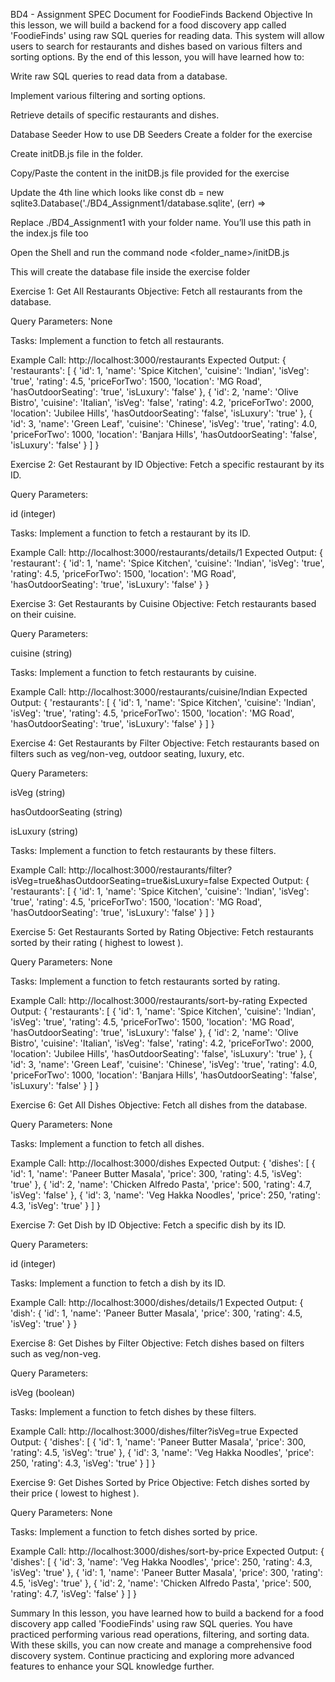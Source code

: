 BD4 - Assignment
SPEC Document for FoodieFinds Backend
Objective
In this lesson, we will build a backend for a food discovery app called 'FoodieFinds' using raw SQL queries for reading data. This system will allow users to search for restaurants and dishes based on various filters and sorting options. By the end of this lesson, you will have learned how to:

Write raw SQL queries to read data from a database.

Implement various filtering and sorting options.

Retrieve details of specific restaurants and dishes.

Database Seeder
How to use DB Seeders
Create a folder for the exercise

Create initDB.js file in the folder.

Copy/Paste the content in the initDB.js file provided for the exercise

Update the 4th line which looks like const db = new sqlite3.Database('./BD4_Assignment1/database.sqlite', (err) =>

Replace ./BD4_Assignment1 with your folder name. You’ll use this path in the index.js file too

Open the Shell and run the command node <folder_name>/initDB.js

This will create the database file inside the exercise folder





Exercise 1: Get All Restaurants
Objective: Fetch all restaurants from the database.

Query Parameters: None

Tasks: Implement a function to fetch all restaurants.

Example Call:
http://localhost:3000/restaurants
Expected Output:
{
	'restaurants': [
	  {
	    'id': 1,
	    'name': 'Spice Kitchen',
	    'cuisine': 'Indian',
	    'isVeg': 'true',
	    'rating': 4.5,
	    'priceForTwo': 1500,
	    'location': 'MG Road',
	    'hasOutdoorSeating': 'true',
	    'isLuxury': 'false'
	  },
	  {
	    'id': 2,
	    'name': 'Olive Bistro',
	    'cuisine': 'Italian',
	    'isVeg': 'false',
	    'rating': 4.2,
	    'priceForTwo': 2000,
	    'location': 'Jubilee Hills',
	    'hasOutdoorSeating': 'false',
	    'isLuxury': 'true'
	  },
	  {
	    'id': 3,
	    'name': 'Green Leaf',
	    'cuisine': 'Chinese',
	    'isVeg': 'true',
	    'rating': 4.0,
	    'priceForTwo': 1000,
	    'location': 'Banjara Hills',
	    'hasOutdoorSeating': 'false',
	    'isLuxury': 'false'
	  }
	]
}




Exercise 2: Get Restaurant by ID
Objective: Fetch a specific restaurant by its ID.

Query Parameters:

id (integer)

Tasks: Implement a function to fetch a restaurant by its ID.

Example Call:
http://localhost:3000/restaurants/details/1
Expected Output:
{
	'restaurant': {
	  'id': 1,
	  'name': 'Spice Kitchen',
	  'cuisine': 'Indian',
	  'isVeg': 'true',
	  'rating': 4.5,
	  'priceForTwo': 1500,
	  'location': 'MG Road',
	  'hasOutdoorSeating': 'true',
	  'isLuxury': 'false'
	}
}




Exercise 3: Get Restaurants by Cuisine
Objective: Fetch restaurants based on their cuisine.

Query Parameters:

cuisine (string)

Tasks: Implement a function to fetch restaurants by cuisine.

Example Call:
http://localhost:3000/restaurants/cuisine/Indian
Expected Output:
{
	'restaurants': [
	  {
	    'id': 1,
	    'name': 'Spice Kitchen',
	    'cuisine': 'Indian',
	    'isVeg': 'true',
	    'rating': 4.5,
	    'priceForTwo': 1500,
	    'location': 'MG Road',
	    'hasOutdoorSeating': 'true',
	    'isLuxury': 'false'
	  }
	]
}




Exercise 4: Get Restaurants by Filter
Objective: Fetch restaurants based on filters such as veg/non-veg, outdoor seating, luxury, etc.

Query Parameters:

isVeg (string)

hasOutdoorSeating (string)

isLuxury (string)

Tasks: Implement a function to fetch restaurants by these filters.

Example Call:
http://localhost:3000/restaurants/filter?isVeg=true&hasOutdoorSeating=true&isLuxury=false
Expected Output:
{
	'restaurants': [
	  {
	    'id': 1,
	    'name': 'Spice Kitchen',
	    'cuisine': 'Indian',
	    'isVeg': 'true',
	    'rating': 4.5,
	    'priceForTwo': 1500,
	    'location': 'MG Road',
	    'hasOutdoorSeating': 'true',
	    'isLuxury': 'false'
	  }
	]
}





Exercise 5: Get Restaurants Sorted by Rating
Objective: Fetch restaurants sorted by their rating ( highest to lowest ).

Query Parameters: None

Tasks: Implement a function to fetch restaurants sorted by rating.

Example Call:
http://localhost:3000/restaurants/sort-by-rating
Expected Output:
{
	'restaurants': [
	  {
	    'id': 1,
	    'name': 'Spice Kitchen',
	    'cuisine': 'Indian',
	    'isVeg': 'true',
	    'rating': 4.5,
	    'priceForTwo': 1500,
	    'location': 'MG Road',
	    'hasOutdoorSeating': 'true',
	    'isLuxury': 'false'
	  },
	  {
	    'id': 2,
	    'name': 'Olive Bistro',
	    'cuisine': 'Italian',
	    'isVeg': 'false',
	    'rating': 4.2,
	    'priceForTwo': 2000,
	    'location': 'Jubilee Hills',
	    'hasOutdoorSeating': 'false',
	    'isLuxury': 'true'
	  },
	  {
	    'id': 3,
	    'name': 'Green Leaf',
	    'cuisine': 'Chinese',
	    'isVeg': 'true',
	    'rating': 4.0,
	    'priceForTwo': 1000,
	    'location': 'Banjara Hills',
	    'hasOutdoorSeating': 'false',
	    'isLuxury': 'false'
	  }
	]
}




Exercise 6: Get All Dishes
Objective: Fetch all dishes from the database.

Query Parameters: None

Tasks: Implement a function to fetch all dishes.

Example Call:
http://localhost:3000/dishes
Expected Output:
{
	'dishes': [
	  {
	    'id': 1,
	    'name': 'Paneer Butter Masala',
	    'price': 300,
	    'rating': 4.5,
	    'isVeg': 'true'
	  },
	  {
	    'id': 2,
	    'name': 'Chicken Alfredo Pasta',
	    'price': 500,
	    'rating': 4.7,
	    'isVeg': 'false'
	  },
	  {
	    'id': 3,
	    'name': 'Veg Hakka Noodles',
	    'price': 250,
	    'rating': 4.3,
	    'isVeg': 'true'
	  }
	]
}




Exercise 7: Get Dish by ID
Objective: Fetch a specific dish by its ID.

Query Parameters:

id (integer)

Tasks: Implement a function to fetch a dish by its ID.

Example Call:
http://localhost:3000/dishes/details/1
Expected Output:
{
	'dish': {
	  'id': 1,
	  'name': 'Paneer Butter Masala',
	  'price': 300,
		'rating': 4.5,
		'isVeg': 'true'
	}
}




Exercise 8: Get Dishes by Filter
Objective: Fetch dishes based on filters such as veg/non-veg.

Query Parameters:

isVeg (boolean)

Tasks: Implement a function to fetch dishes by these filters.

Example Call:
http://localhost:3000/dishes/filter?isVeg=true
Expected Output:
{
	'dishes': [
	  {
	    'id': 1,
	    'name': 'Paneer Butter Masala',
	    'price': 300,
	    'rating': 4.5,
	    'isVeg': 'true'
	  },
	  {
	    'id': 3,
	    'name': 'Veg Hakka Noodles',
	    'price': 250,
	    'rating': 4.3,
	    'isVeg': 'true'
	  }
	]
}




Exercise 9: Get Dishes Sorted by Price
Objective: Fetch dishes sorted by their price ( lowest to highest ).

Query Parameters: None

Tasks: Implement a function to fetch dishes sorted by price.

Example Call:
http://localhost:3000/dishes/sort-by-price
Expected Output:
{
	'dishes': [
	  {
	    'id': 3,
	    'name': 'Veg Hakka Noodles',
	    'price': 250,
	    'rating': 4.3,
	    'isVeg': 'true'
	  },
	  {
	    'id': 1,
	    'name': 'Paneer Butter Masala',
	    'price': 300,
	    'rating': 4.5,
	    'isVeg': 'true'
	  },
	  {
	    'id': 2,
	    'name': 'Chicken Alfredo Pasta',
	    'price': 500,
	    'rating': 4.7,
	    'isVeg': 'false'
	  }
	]
}

Summary
In this lesson, you have learned how to build a backend for a food discovery app called 'FoodieFinds' using raw SQL queries. You have practiced performing various read operations, filtering, and sorting data. With these skills, you can now create and manage a comprehensive food discovery system. Continue practicing and exploring more advanced features to enhance your SQL knowledge further.
